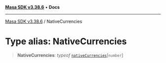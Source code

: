 [**Masa SDK v3.38.6**](../README.md) • **Docs**

***

[Masa SDK v3.38.6](../globals.md) / NativeCurrencies

# Type alias: NativeCurrencies

> **NativeCurrencies**: *typeof* [`nativeCurrencies`](../variables/nativeCurrencies.md)\[`number`\]
